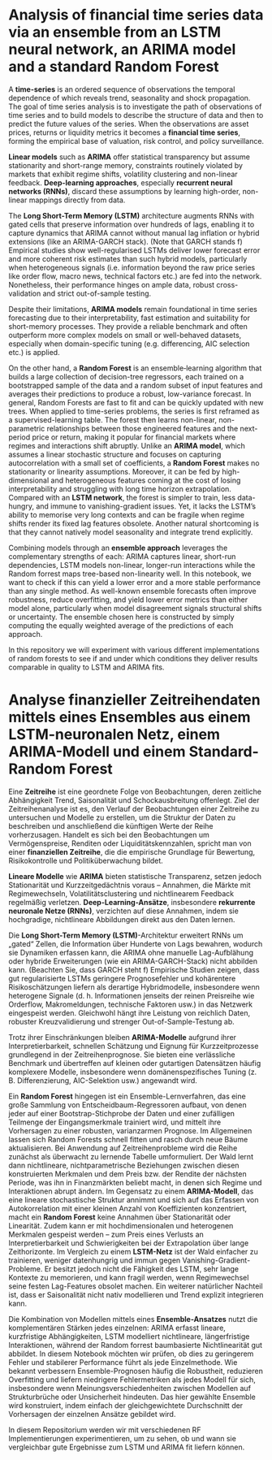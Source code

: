 # Analysis of financial time series data via an ensemble from an LSTM neural network, an ARIMA model and a standard Random Forest

A **time-series** is an ordered sequence of observations the temporal dependence of which reveals trend, seasonality and shock propagation. The goal of time series analysis is to investigate the path of observations of time series and to build models to describe the structure of data and then to predict the future values of the series. When the observations are asset prices, returns or liquidity metrics it becomes a **financial time series**, forming the empirical base of valuation, risk control, and policy surveillance.

**Linear models** such as **ARIMA** offer statistical transparency but assume stationarity and short-range memory, constraints routinely violated by markets that exhibit regime shifts, volatility clustering and non-linear feedback. **Deep-learning approaches**, especially **recurrent neural networks (RNNs)**, discard these assumptions by learning high-order, non-linear mappings directly from data.

The **Long Short-Term Memory (LSTM)** architecture augments RNNs with gated cells that preserve information over hundreds of lags, enabling it to capture dynamics that ARIMA cannot without manual lag inflation or hybrid extensions (like an ARIMA-GARCH stack). (Note that GARCH stands f) Empirical studies show well-regularised LSTMs deliver lower forecast error and more coherent risk estimates than such hybrid models, particularly when heterogeneous signals (i.e. information beyond the raw price series like order flow, macro news, technical factors etc.) are fed into the network. Nonetheless, their performance hinges on ample data, robust cross-validation and strict out-of-sample testing.

Despite their limitations, **ARIMA models** remain foundational in time series forecasting due to their interpretability, fast estimation and suitability for short-memory processes. They provide a reliable benchmark and often outperform more complex models on small or well-behaved datasets, especially when domain-specific tuning (e.g. differencing, AIC selection etc.) is applied.

On the other hand, a **Random Forest** is an ensemble‐learning algorithm that builds a large collection of decision-tree regressors, each trained on a bootstrapped sample of the data and a random subset of input features and averages their predictions to produce a robust, low-variance forecast. In general, Random Forests are fast to fit and can be quickly updated with new trees. When applied to time-series problems, the series is first reframed as a supervised-learning table. The forest then learns non-linear, non-parametric relationships between those engineered features and the next-period price or return, making it popular for financial markets where regimes and interactions shift abruptly. Unlike an **ARIMA model**, which assumes a linear stochastic structure and focuses on capturing autocorrelation with a small set of coefficients, a **Random Forest** makes no stationarity or linearity assumptions.  Moreover, it can be fed by high-dimensional and heterogeneous features coming at the cost of losing interpretability and struggling with long time horizon extrapolation. Compared with an **LSTM network**, the forest is simpler to train, less data-hungry, and immune to vanishing-gradient issues. Yet, it lacks the LSTM’s ability to memorise very long contexts and can be fragile when regime shifts render its fixed lag features obsolete. Another natural shortcoming is that they cannot natively model seasonality and integrate trend explicitly.

Combining models through an **ensemble approach** leverages the complementary strengths of each: ARIMA captures linear, short-run dependencies, LSTM models non-linear, longer-run interactions while the Random forrest maps tree-based non-linearity well. In this notebook, we want to check if this can yield a lower error and a more stable performance than any single method. As well-known ensemble forecasts often improve robustness, reduce overfitting, and yield lower error metrics than either model alone, particularly when model disagreement signals structural shifts or uncertainty. The ensemble chosen here is constructed by simply computing the equally weighted average of the predictions of each approach.

In this repository we will experiment with various different implementations of random forests to see if and under which conditions they deliver results comparable in quality to LSTM and ARIMA fits.

# Analyse finanzieller Zeitreihendaten mittels eines Ensembles aus einem LSTM-neuronalen Netz, einem ARIMA-Modell und einem Standard-Random Forest

Eine **Zeitreihe** ist eine geordnete Folge von Beobachtungen, deren zeitliche Abhängigkeit Trend, Saisonalität und Schockausbreitung offenlegt. Ziel der Zeitreihenanalyse ist es, den Verlauf der Beobachtungen einer Zeitreihe zu untersuchen und Modelle zu erstellen, um die Struktur der Daten zu beschreiben und anschließend die künftigen Werte der Reihe vorherzusagen. Handelt es sich bei den Beobachtungen um Vermögenspreise, Renditen oder Liquiditätskennzahlen, spricht man von einer **finanziellen Zeitreihe**, die die empirische Grundlage für Bewertung, Risikokontrolle und Politiküberwachung bildet.

**Lineare Modelle** wie **ARIMA** bieten statistische Transparenz, setzen jedoch Stationarität und Kurzzeitgedächtnis voraus – Annahmen, die Märkte mit Regimewechseln, Volatilitätsclustering und nichtlinearem Feedback regelmäßig verletzen. **Deep-Learning-Ansätze**, insbesondere **rekurrente neuronale Netze (RNNs)**, verzichten auf diese Annahmen, indem sie hochgradige, nichtlineare Abbildungen direkt aus den Daten lernen.

Die **Long Short-Term Memory (LSTM)**-Architektur erweitert RNNs um „gated“ Zellen, die Information über Hunderte von Lags bewahren, wodurch sie Dynamiken erfassen kann, die ARIMA ohne manuelle Lag-Aufblähung oder hybride Erweiterungen (wie ein ARIMA-GARCH-Stack) nicht abbilden kann. (Beachten Sie, dass GARCH steht f) Empirische Studien zeigen, dass gut regularisierte LSTMs geringere Prognosefehler und kohärentere Risikoschätzungen liefern als derartige Hybridmodelle, insbesondere wenn heterogene Signale (d. h. Informationen jenseits der reinen Preisreihe wie Orderflow, Makromeldungen, technische Faktoren usw.) in das Netzwerk eingespeist werden. Gleichwohl hängt ihre Leistung von reichlich Daten, robuster Kreuzvalidierung und strenger Out-of-Sample-Testung ab.

Trotz ihrer Einschränkungen bleiben **ARIMA-Modelle** aufgrund ihrer Interpretierbarkeit, schnellen Schätzung und Eignung für Kurzzeitprozesse grundlegend in der Zeitreihenprognose. Sie bieten eine verlässliche Benchmark und übertreffen auf kleinen oder gutartigen Datensätzen häufig komplexere Modelle, insbesondere wenn domänenspezifisches Tuning (z. B. Differenzierung, AIC-Selektion usw.) angewandt wird.

Ein **Random Forest** hingegen ist ein Ensemble-Lernverfahren, das eine große Sammlung von Entscheidbaum-Regressoren aufbaut, von denen jeder auf einer Bootstrap-Stichprobe der Daten und einer zufälligen Teilmenge der Eingangsmerkmale trainiert wird, und mittelt ihre Vorhersagen zu einer robusten, varianzarmen Prognose. Im Allgemeinen lassen sich Random Forests schnell fitten und rasch durch neue Bäume aktualisieren. Bei Anwendung auf Zeitreihenprobleme wird die Reihe zunächst als überwacht zu lernende Tabelle umformuliert. Der Wald lernt dann nichtlineare, nichtparametrische Beziehungen zwischen diesen konstruierten Merkmalen und dem Preis bzw. der Rendite der nächsten Periode, was ihn in Finanzmärkten beliebt macht, in denen sich Regime und Interaktionen abrupt ändern. Im Gegensatz zu einem **ARIMA-Modell**, das eine lineare stochastische Struktur annimmt und sich auf das Erfassen von Autokorrelation mit einer kleinen Anzahl von Koeffizienten konzentriert, macht ein **Random Forest** keine Annahmen über Stationarität oder Linearität.  Zudem kann er mit hochdimensionalen und heterogenen Merkmalen gespeist werden – zum Preis eines Verlusts an Interpretierbarkeit und Schwierigkeiten bei der Extrapolation über lange Zeithorizonte. Im Vergleich zu einem **LSTM-Netz** ist der Wald einfacher zu trainieren, weniger datenhungrig und immun gegen Vanishing-Gradient-Probleme. Er besitzt jedoch nicht die Fähigkeit des LSTM, sehr lange Kontexte zu memorieren, und kann fragil werden, wenn Regimewechsel seine festen Lag-Features obsolet machen. Ein weiterer natürlicher Nachteil ist, dass er Saisonalität nicht nativ modellieren und Trend explizit integrieren kann.

Die Kombination von Modellen mittels eines **Ensemble-Ansatzes** nutzt die komplementären Stärken jedes einzelnen: ARIMA erfasst lineare, kurzfristige Abhängigkeiten, LSTM modelliert nichtlineare, längerfristige Interaktionen, während der Random forrest baumbasierte Nichtlinearität gut abbildet. In diesem Notebook möchten wir prüfen, ob dies zu geringerem Fehler und stabilerer Performance führt als jede Einzelmethode. Wie bekannt verbessern Ensemble-Prognosen häufig die Robustheit, reduzieren Overfitting und liefern niedrigere Fehlermetriken als jedes Modell für sich, insbesondere wenn Meinungsverschiedenheiten zwischen Modellen auf Strukturbrüche oder Unsicherheit hindeuten. Das hier gewählte Ensemble wird konstruiert, indem einfach der gleichgewichtete Durchschnitt der Vorhersagen der einzelnen Ansätze gebildet wird.

In diesem Repositorium werden wir mit verschiedenen RF Implementierungen experimentieren, um zu sehen, ob und wann sie vergleichbar gute Ergebnisse zum LSTM und ARIMA fit liefern können.
